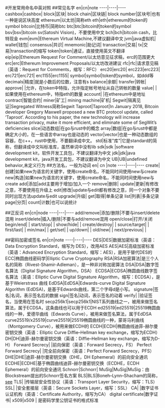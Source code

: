 #开发常用命名中英对照
##常见名字
en|cn|note
----|----|----
cashbox|cashbox|
block|区块|
block chain|区块链|
block number|区块号|也有一种是说区块高度
ethereum|以太坊|简称eth
eth|eth|ethereum的token的symbol
bitcoin|比特币|简称btc
btc|btc|bitcoin的token的symbol
bsv|bsv|bitcoin sv(Satoshi Vision)，不要使用中文
bch|bch|bitcoin cash，比特现金
evm|evm|Ethereum Virtual Machine,不建议翻译中文
jvm|java虚拟机|
wallet|钱包|
consensus|共识|
mnemonic|助记词|
transaction|交易|
tx|交易|transaction的缩写
token|token|通证，直接使用英文不翻译
eip|eip|Ethereum Request For Comment/以太坊意见征求稿，erc的范围更大
erc|erc|Ethereum Improvement Proposals/以太坊改进建议
rfc|rfc|请求意见稿（英语：Request for Comments，缩写：RFC）
erc20|erc20|
erc223|erc223|
erc721|erc721|
erc1155|erc1155|
symbol|symbol|token的symbol，如ddd等
decimals|精度|就是小数后的位数，注意有s
balance|余额|
transfer|转帐|
approve| |允许，在token中特指，允许指定帐号地址从自己转帐的数量
value| |如果使用在ethereum中，特指eth的数量
account| |在ethereum中是地址
contract|智能合约|
miner|矿工|
mining machine|矿机|
Segwit|隔离见证|Segregated Witness简称Segwit
Taproot|Taproot|In January 2018, Bitcoin developer Gregory Maxwell proposed a new BTC protocol update, called ‘Taproot’. According to his paper, the new technology will increase transaction privacy, make it more efficient, and eliminate some of SegWit’s deficiencies
slice|动态数组|在go与rust中的概念
array|数组|在go与rust中都是确定大小的，在一些语言中array也是动态的
vector|vector|也是一种动态数组的容器，在c++，rust中使用，不要翻译成中文。
std|标准"库"|它是standard的简称，但翻译成中文叫标准库，虽然单词中没有lib
sdk|sdk |software development kit，软件开发工具包，不建议翻译为中文
jdk|jdk|java development kit，java开发工具包，不建议翻译为中文
UB|UB|undefined behavior,未定义行为
##方法名，一般为动词
en| cn |note
----|----|----
create|创建|如果new为语言的关键字，使用create命名，不能同时间使用new与create
new|构造|如果new为语言的关键字，使用create命名，不能同时间使用new与create
add|添加|add主要用于增加/加入一个
remove|删除|
update|更新|有修改之意，不要使用在升级上
edit|修改|update与edit都有修改之意，同一个对象不要同时出现方法update与edit
upgrade|升级|
get|取得|单条记录
list|列表|多条记录
page|分页|
count|计数|也可以说统计

##正反词
en|cn|node
----|---|----
add/remove|添加/删除|不要与insert/delete混用
insert/delete|插入/删除|不要与add/remove混用
open/close|打开/关闭
begin/end| | 
start/stop| | 
show/hide| |
create/destroy| |
source/target| |
first/last| |
min/max| |
get/set| |
up/down| |
old/new| |
next/previous| |

##密码加密或签名
en|cn|note
----|----|----
DES|DES|数据加密标准（英语：Data Encryption Standard，缩写为 DES），改用AES
AES|AES|高级加密标准（英语：Advanced Encryption Standard，缩写：AES），是用于替代DES的
ECC|椭圆曲线密码学|Elliptic Curve Cryptography
RSA|RSA加密算法|是三个人名的简称（Rivest-Shamir-Adleman），是一种非对称加密算法
DSA|DSA|数字签名算法（Digital Signature Algorithm，DSA）
ECDSA|ECDSA|椭圆曲线数字签名算法（英语：Elliptic Curve Digital Signature Algorithm，缩写：ECDSA），是基于Weierstrass 曲线
EdDSA|EdDSA|Edwards-curve Digital Signature Algorithm (EdDSA)，是基于Edwards曲线，第二个字母d是小写。
signature|签名|名词，表示签名后的数据
sign|签名|动词，表示签名的动着
verify| |验证签名，当使用在签名时
secp256k1|secp256k1|NIST系列曲线之一，被用来做签名算法，属于ECDSA，这条曲线也可以用于ECDH
ed25519|ed25519|25519椭圆曲线的一种，爱德华曲线（Edwards Curve），被用来做签名算法，属于EdDSA
curve25519/x25519|curve25519|25519椭圆曲线的一种，蒙哥马利曲线（Montgomery Curve），被用来做ECDH的
ECDH|ECDH|椭圆曲线迪菲-赫尔曼密钥交换（英语：Elliptic Curve Diffie–Hellman key exchange，缩写为ECDH）
DH|DH|迪菲-赫尔曼密钥交换（英语：Diffie–Hellman key exchange，缩写为D-H）
Forward Secrecy| |前向保密（英语：Forward Secrecy，FS）
Perfect Forward Secrecy| |完全前向保密（英语：Perfect Forward Secrecy，PFS）
DHE|DHE|迪菲-赫尔曼密钥交换（DHE，DH Ephemeral）的前向安全通讯
ECDHE|ECDHE|基于椭圆曲线迪菲-赫尔曼密钥交换（ECDHE，ECDH Ephemeral）的前向安全通讯
Schnorr|Schnorr|
MuSig|MuSig|MuSig：由Blockstream提出的Schnorr签名方案
BLS|BLS|Boneh–Lynn–Shacham的简称，[see](https://www.huaweicloud.com/articles/8070926317314981b8e684133ce7ce8b.html)
TLS| |传输层安全性协议（英语：Transport Layer Security，缩写：TLS）
SSL| |安全套接层（英语：Secure Sockets Layer，缩写：SSL）
CA| |数字证书认证机构（英语：Certificate Authority，缩写为CA）
digital certificate|数字证书|
x509|x509 | 是密码学里公钥证书的格式标准
